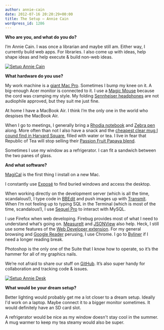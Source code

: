 ```yaml
---
author: annie-cain
date: 2012-07-16 20:20:29+00:00
title: The Setup – Annie Cain
wordpress_id: 1286
---
```


**Who are you, and what do you do?**

I’m Annie Cain.  I was once a librarian and maybe still am.  Either way, I currently build web apps.  For libraries.  I also come up with ideas, help shape ideas and help execute & build non-web ideas.

[![Setup Annie Cain](http://librarylab.law.harvard.edu/blog/wp-content/uploads/2012/07/DSC_33592-1024x685.jpg)](http://librarylab.law.harvard.edu/blog/wp-content/uploads/2012/07/DSC_33592.jpg)

**What hardware do you use?**

My work machine is a [giant Mac Pro](http://www.apple.com/macpro/).  Sometimes I bump my knee on it.  A big-enough Acer monitor is connected to it.  I use a [Magic Mouse](http://www.apple.com/magicmouse/) because the cord was cramping my style.  My folding [Sennheiser headphones](http://www.amazon.com/Sennheiser-PX-100-Lightweight-Collapsible/dp/B000089GN3) are not audiophile approved, but they suit me just fine.

At home I have a MacBook Air.  I think I’m the only one in the world who despises the MacBook Air.

When I go to meetings, I generally bring a [Rhodia notebook](http://rhodiapads.com/) and [Zebra pen](http://www.zebrapen.com/products/pen/f-301?c=30) along.  More often than not I also have a snack and the [cheapest clear mug I cound find in Harvard Square](http://www.tealuxe.com/component/page,shop.product_details/flypage,tealuxe-hg-flypage.tpl/product_id,606/category_id,24/option,com_virtuemart/Itemid,1/), filled with water or tea.  I live in fear that Republic of Tea will stop selling their [Passion Fruit Papaya blend](http://www.republicoftea.com/passionfruit-papaya-black/p/V00589/).

Sometimes I use my window as a refrigerator.  I can fit a sandwich between the two panes of glass.

**And what software?**

[MagiCal](http://www.charcoaldesign.co.uk/magical) is the first thing I install on a new Mac.

I constantly use [Exposé](http://support.apple.com/kb/HT2503) to find buried windows and access the desktop.

When working directly on the development server (which is all the time, scandalous!), I type code in [BBEdit](http://www.barebones.com/products/bbedit/) and push images up with [Transmit](http://panic.com/transmit/).  When I’m not feeling up to typing SQL in the Terminal (which is most of the time, scandalous!), I use [Sequel Pro](http://www.sequelpro.com/) to interact with MySQL.

I use Firefox when web developing.  Firebug provides most of what I need to understand what’s going on.  [MeasureIt](https://addons.mozilla.org/en-US/firefox/addon/measureit/) and [JSONView](https://addons.mozilla.org/en-US/firefox/addon/jsonview/) also help.  Heck, I still use some features of the [Web Developer extension](https://addons.mozilla.org/en-US/firefox/addon/web-developer/).  For my general browsing and [Google Reader](http://www.google.com/reader/) perusing, I use Chrome.  I go to [Byliner](http://byliner.com/) if I need a longer reading break.

Photoshop is the only one of the Suite that I know how to operate, so it’s the hammer for all of my graphics nails.

We’re not afraid to share our stuff on [GitHub](https://github.com/harvard-lil).  It’s also super handy for collaboration and tracking code & issues.

[![Setup Annie Desk](http://librarylab.law.harvard.edu/blog/wp-content/uploads/2012/07/IMG_1995-1024x768.jpg)](http://librarylab.law.harvard.edu/blog/wp-content/uploads/2012/07/IMG_1995.jpg)

**What would be your dream setup?**

Better lighting would probably get me a lot closer to a dream setup.  Ideally I'd work on a laptop.  Maybe connect it to a bigger monitor sometimes.  It would definitely have an SD card slot.

A refrigerator would be nice as my window doesn't stay cool in the summer.  A mug warmer to keep my tea steamy would also be super.
